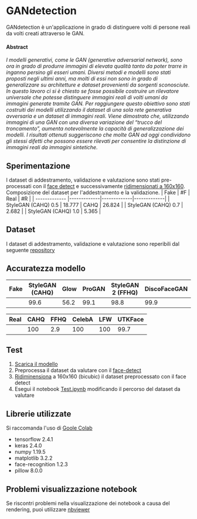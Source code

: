 # GANdetection
GANdetection è un'applicazione in grado di distinguere volti di persone reali da volti creati attraverso le GAN.


#### Abstract
*I modelli generativi, come le GAN (generative adversarial network), sono ora in grado
di produrre immagini di elevata qualità tanto da poter trarre in inganno persino gli esseri
umani. Diversi metodi e modelli sono stati proposti negli ultimi anni, ma molti di essi
non sono in grado di generalizzare su architetture e dataset provenienti da sorgenti
sconosciute. In questo lavoro ci si è chiesto se fosse possibile costruire un rilevatore
universale che potesse distinguere immagini reali di volti umani da immagini generate
tramite GAN. Per raggiungere questo obiettivo sono stati costruiti dei modelli
utilizzando il dataset di una sola rete generativa avversaria e un dataset di immagini
reali. Viene dimostrato che, utilizzando immagini di una GAN con una diversa
variazione del “trucco del troncamento”, aumenta notevolmente la capacità di
generalizzazione dei modelli. I risultati ottenuti suggeriscono che molte GAN ad oggi
condividono gli stessi difetti che possono essere rilevati per consentire la distinzione di
immagini reali da immagini sintetiche.*


## Sperimentazione
I dataset di addestramento, validazione e valutazione sono stati pre-processati con il [face detect](https://github.com/francescovolpe/GANdetection/blob/main/Face_detect.ipynb) e successivamente [ridimensionati a 160x160](https://github.com/francescovolpe/GANdetection/blob/main/Resize_images.ipynb).
Composizione del dataset per l'addestramento e la validazione.
| Fake        | #F | Real           | #R |
| ------------- |-------------|-------------|-------------|
| StyleGAN  (CAHQ) 0.5    | 18.777 | CAHQ | 26.824 |
| StyleGAN  (CAHQ) 0.7    | 2.682 | 
| StyleGAN  (CAHQ) 1.0    | 5.365 | 

## Dataset
I dataset di addestramento, validazione e valutazione sono reperibili dal seguente [repository](https://github.com/francescovolpe/Dataset-GANdetection)

## Accuratezza modello
| Fake | StyleGAN (CAHQ) | Glow | ProGAN | StyleGAN 2 (FFHQ) | DiscoFaceGAN | FaceAPP DFFD |
| ------------- |-------------|-------------|-------------|------------- |-------------|-------------|
|  |99.6 | 56.2 | 99.1 | 98.8 | 99.9 | 99.4 |

| Real | CAHQ | FFHQ | CelebA | LFW | UTKFace |
| ------------- |-------------|-------------|-------------|------------- |------------- |
| | 100 | 2.9 | 100 | 100 | 99.7 |


## Test

1. [Scarica il modello](https://drive.google.com/file/d/1o7ApG_QclqaDDFuP0Rp2YefTuxCeJHsc/view?usp=sharing)
2. Preprocessa il dataset da valutare con il [face-detect](https://github.com/francescovolpe/GANdetection/blob/main/Face_detect.ipynb)
3. [Ridiminensiona](https://github.com/francescovolpe/GANdetection/blob/main/Resize_images.ipynb) a 160x160 (bicubic) il dataset preprocessato con il face detect
4. Esegui il notebook [Test.ipynb](https://github.com/francescovolpe/GANdetection/blob/main/Test.ipynb) modificando il percorso del dataset da valutare


## Librerie utilizzate
Si raccomanda l'uso di [Goole Colab](https://colab.research.google.com/)
- tensorflow 2.4.1
- keras 2.4.0
- numpy 1.19.5
- matplotlib 3.2.2
- face-recognition 1.2.3
- pillow 8.0.0

## Problemi visualizzazione notebook
Se riscontri problemi nella visualizzazione dei notebook a causa del rendering, puoi utilizzare [nbviewer](https://nbviewer.jupyter.org/)
